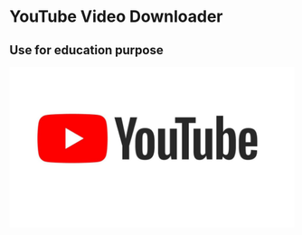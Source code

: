 <h1>YouTube Video Downloader</h1>
<h2>Use for education purpose</h2>
<img align="centre" alt="Coding" width="1000" src="https://github.com/akhilpavuluri/YTDownloader.py/blob/main/YouTube.jpg">
